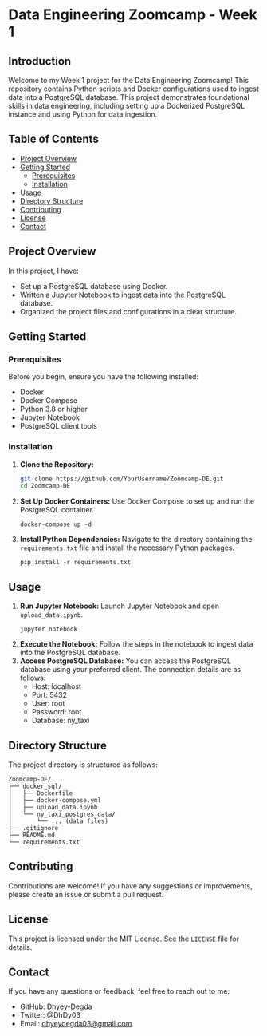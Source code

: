 # Data Engineering Zoomcamp - Week 1

## Introduction

Welcome to my Week 1 project for the Data Engineering Zoomcamp! This repository contains Python scripts and Docker configurations used to ingest data into a PostgreSQL database. This project demonstrates foundational skills in data engineering, including setting up a Dockerized PostgreSQL instance and using Python for data ingestion.

## Table of Contents

- [Project Overview](#project-overview)
- [Getting Started](#getting-started)
  - [Prerequisites](#prerequisites)
  - [Installation](#installation)
- [Usage](#usage)
- [Directory Structure](#directory-structure)
- [Contributing](#contributing)
- [License](#license)
- [Contact](#contact)

## Project Overview

In this project, I have:

- Set up a PostgreSQL database using Docker.
- Written a Jupyter Notebook to ingest data into the PostgreSQL database.
- Organized the project files and configurations in a clear structure.

## Getting Started

### Prerequisites

Before you begin, ensure you have the following installed:

- Docker
- Docker Compose
- Python 3.8 or higher
- Jupyter Notebook
- PostgreSQL client tools

### Installation

1. **Clone the Repository:**

   ```sh
   git clone https://github.com/YourUsername/Zoomcamp-DE.git
   cd Zoomcamp-DE
   ```
2. **Set Up Docker Containers:**
    Use Docker Compose to set up and run the PostgreSQL container.
    ```
    docker-compose up -d
    ```
3. **Install Python Dependencies:**
    Navigate to the directory containing the `requirements.txt` file and install the necessary Python packages.
    ```
    pip install -r requirements.txt
    ```

## Usage
1. **Run Jupyter Notebook:**
   Launch Jupyter Notebook and open `upload_data.ipynb`.
   ```
   jupyter notebook
   ```
2. **Execute the Notebook:**
   Follow the steps in the notebook to ingest data into the PostgreSQL database.
3. **Access PostgreSQL Database:**
   You can access the PostgreSQL database using your preferred client. The connection details are as follows:
   - Host: localhost
   - Port: 5432
   - User: root
   - Password: root
   - Database: ny_taxi

## Directory Structure
The project directory is structured as follows:
```
Zoomcamp-DE/
├── docker_sql/
│   ├── Dockerfile
│   ├── docker-compose.yml
│   ├── upload_data.ipynb
│   └── ny_taxi_postgres_data/
│       └── ... (data files)
├── .gitignore
├── README.md
└── requirements.txt
```

## Contributing
Contributions are welcome! If you have any suggestions or improvements, please create an issue or submit a pull request.

## License
This project is licensed under the MIT License. See the `LICENSE` file for details.

## Contact
If you have any questions or feedback, feel free to reach out to me:
- GitHub: Dhyey-Degda
- Twitter: @DhDy03
- Email: dhyeydegda03@gmail.com
```
